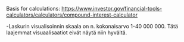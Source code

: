 Basis for calculations: https://www.investor.gov/financial-tools-calculators/calculators/compound-interest-calculator

-Laskurin visualisoinnin skaala on n. kokonaisarvo 1-40 000 000. Tätä laajemmat visuaalisaatiot eivät näytä niin hyvältä.